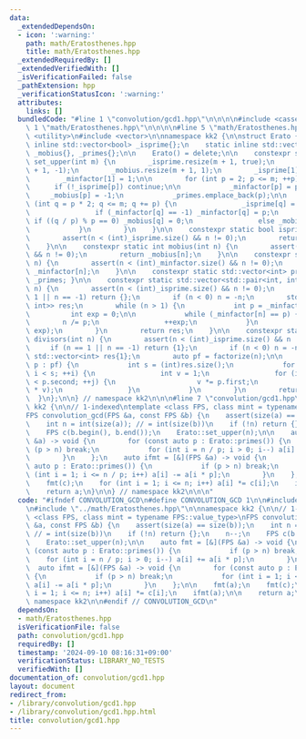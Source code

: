 ```yaml
---
data:
  _extendedDependsOn:
  - icon: ':warning:'
    path: math/Eratosthenes.hpp
    title: math/Eratosthenes.hpp
  _extendedRequiredBy: []
  _extendedVerifiedWith: []
  _isVerificationFailed: false
  _pathExtension: hpp
  _verificationStatusIcon: ':warning:'
  attributes:
    links: []
  bundledCode: "#line 1 \"convolution/gcd1.hpp\"\n\n\n\n#include <cassert>\n\n#line\
    \ 1 \"math/Eratosthenes.hpp\"\n\n\n\n#line 5 \"math/Eratosthenes.hpp\"\n#include\
    \ <utility>\n#include <vector>\n\nnamespace kk2 {\n\nstruct Erato {\n    static\
    \ inline std::vector<bool> _isprime{};\n    static inline std::vector<int> _minfactor{},\
    \ _mobius{}, _primes{};\n\n    Erato() = delete;\n\n    constexpr static void\
    \ set_upper(int m) {\n        _isprime.resize(m + 1, true);\n        _minfactor.resize(m\
    \ + 1, -1);\n        _mobius.resize(m + 1, 1);\n        _isprime[1] = false;\n\
    \        _minfactor[1] = 1;\n\n        for (int p = 2; p <= m; ++p) {\n      \
    \      if (!_isprime[p]) continue;\n\n            _minfactor[p] = p;\n       \
    \     _mobius[p] = -1;\n            _primes.emplace_back(p);\n\n            for\
    \ (int q = p * 2; q <= m; q += p) {\n                _isprime[q] = false;\n\n\
    \                if (_minfactor[q] == -1) _minfactor[q] = p;\n               \
    \ if ((q / p) % p == 0) _mobius[q] = 0;\n                else _mobius[q] = -_mobius[q];\n\
    \            }\n        }\n    }\n\n    constexpr static bool isprime(int n) {\n\
    \        assert(n < (int)_isprime.size() && n != 0);\n        return _isprime[n];\n\
    \    }\n\n    constexpr static int mobius(int n) {\n        assert(n < (int)_mobius.size()\
    \ && n != 0);\n        return _mobius[n];\n    }\n\n    constexpr static int minfactor(int\
    \ n) {\n        assert(n < (int)_minfactor.size() && n != 0);\n        return\
    \ _minfactor[n];\n    }\n\n    constexpr static std::vector<int> primes() { return\
    \ _primes; }\n\n    constexpr static std::vector<std::pair<int, int>> factorize(int\
    \ n) {\n        assert(n < (int)_isprime.size() && n != 0);\n        if (n ==\
    \ 1 || n == -1) return {};\n        if (n < 0) n = -n;\n        std::vector<std::pair<int,\
    \ int>> res;\n        while (n > 1) {\n            int p = _minfactor[n];\n  \
    \          int exp = 0;\n\n            while (_minfactor[n] == p) {\n        \
    \        n /= p;\n                ++exp;\n            }\n            res.emplace_back(p,\
    \ exp);\n        }\n        return res;\n    }\n\n    constexpr static std::vector<int>\
    \ divisors(int n) {\n        assert(n < (int)_isprime.size() && n != 0);\n   \
    \     if (n == 1 || n == -1) return {1};\n        if (n < 0) n = -n;\n       \
    \ std::vector<int> res{1};\n        auto pf = factorize(n);\n\n        for (auto\
    \ p : pf) {\n            int s = (int)res.size();\n            for (int i = 0;\
    \ i < s; ++i) {\n                int v = 1;\n                for (int j = 0; j\
    \ < p.second; ++j) {\n                    v *= p.first;\n                    res.push_back(res[i]\
    \ * v);\n                }\n            }\n        }\n        return res;\n  \
    \  }\n};\n\n} // namespace kk2\n\n\n#line 7 \"convolution/gcd1.hpp\"\n\nnamespace\
    \ kk2 {\n\n// 1-indexed\ntemplate <class FPS, class mint = typename FPS::value_type>\n\
    FPS convolution_gcd(FPS &a, const FPS &b) {\n    assert(size(a) == size(b));\n\
    \    int n = int(size(a)); // = int(size(b))\n    if (!n) return {};\n    n--;\n\
    \    FPS c(b.begin(), b.end());\n    Erato::set_upper(n);\n\n    auto fmt = [&](FPS\
    \ &a) -> void {\n        for (const auto p : Erato::primes()) {\n            if\
    \ (p > n) break;\n            for (int i = n / p; i > 0; i--) a[i] += a[i * p];\n\
    \        }\n    };\n    auto ifmt = [&](FPS &a) -> void {\n        for (const\
    \ auto p : Erato::primes()) {\n            if (p > n) break;\n            for\
    \ (int i = 1; i <= n / p; i++) a[i] -= a[i * p];\n        }\n    };\n\n    fmt(a);\n\
    \    fmt(c);\n    for (int i = 1; i <= n; i++) a[i] *= c[i];\n    ifmt(a);\n\n\
    \    return a;\n}\n\n} // namespace kk2\n\n\n"
  code: "#ifndef CONVOLUTION_GCD\n#define CONVOLUTION_GCD 1\n\n#include <cassert>\n\
    \n#include \"../math/Eratosthenes.hpp\"\n\nnamespace kk2 {\n\n// 1-indexed\ntemplate\
    \ <class FPS, class mint = typename FPS::value_type>\nFPS convolution_gcd(FPS\
    \ &a, const FPS &b) {\n    assert(size(a) == size(b));\n    int n = int(size(a));\
    \ // = int(size(b))\n    if (!n) return {};\n    n--;\n    FPS c(b.begin(), b.end());\n\
    \    Erato::set_upper(n);\n\n    auto fmt = [&](FPS &a) -> void {\n        for\
    \ (const auto p : Erato::primes()) {\n            if (p > n) break;\n        \
    \    for (int i = n / p; i > 0; i--) a[i] += a[i * p];\n        }\n    };\n  \
    \  auto ifmt = [&](FPS &a) -> void {\n        for (const auto p : Erato::primes())\
    \ {\n            if (p > n) break;\n            for (int i = 1; i <= n / p; i++)\
    \ a[i] -= a[i * p];\n        }\n    };\n\n    fmt(a);\n    fmt(c);\n    for (int\
    \ i = 1; i <= n; i++) a[i] *= c[i];\n    ifmt(a);\n\n    return a;\n}\n\n} //\
    \ namespace kk2\n\n#endif // CONVOLUTION_GCD\n"
  dependsOn:
  - math/Eratosthenes.hpp
  isVerificationFile: false
  path: convolution/gcd1.hpp
  requiredBy: []
  timestamp: '2024-09-10 08:16:31+09:00'
  verificationStatus: LIBRARY_NO_TESTS
  verifiedWith: []
documentation_of: convolution/gcd1.hpp
layout: document
redirect_from:
- /library/convolution/gcd1.hpp
- /library/convolution/gcd1.hpp.html
title: convolution/gcd1.hpp
---
```

